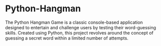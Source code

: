 # Python-Hangman
The Python Hangman Game is a classic console-based application designed to entertain and challenge users by testing their word-guessing skills. Created using Python, this project revolves around the concept of guessing a secret word within a limited number of attempts.
